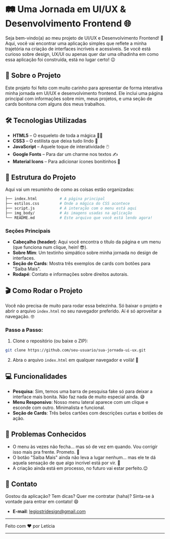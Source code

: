# 🛤️ Uma Jornada em UI/UX & Desenvolvimento Frontend 🌐

Seja bem-vindo(a) ao meu projeto de UI/UX e Desenvolvimento Frontend! 🚀 Aqui, você vai encontrar uma aplicação simples que reflete a minha trajetória na criação de interfaces incríveis e acessíveis. Se você está curioso sobre design, UX/UI ou apenas quer dar uma olhadinha em como essa aplicação foi construída, está no lugar certo! 😉

## 📜 Sobre o Projeto

Este projeto foi feito com muito carinho para apresentar de forma interativa minha jornada em UI/UX e desenvolvimento frontend. Ele inclui uma página principal com informações sobre mim, meus projetos, e uma seção de cards bonitona com alguns dos meus trabalhos.

## 🛠️ Tecnologias Utilizadas

- **HTML5** – O esqueleto de toda a mágica 🧙‍♂️
- **CSS3** – O estilista que deixa tudo lindo 💅
- **JavaScript** – Aquele toque de interatividade 🖱️
- **Google Fonts** – Para dar um charme nos textos ✍️
- **Material Icons** – Para adicionar ícones bonitinhos 🎨

## 🎨 Estrutura do Projeto

Aqui vai um resuminho de como as coisas estão organizadas:

```bash
├── index.html          # A página principal
├── estilos.css         # Onde a mágica do CSS acontece
├── script.js           # A interação com o menu está aqui
├── img_body/           # As imagens usadas na aplicação
└── README.md           # Este arquivo que você está lendo agora!
```

### Seções Principais

- **Cabeçalho (header)**: Aqui você encontra o título da página e um menu (que funciona num clique, hein! 😎).
- **Sobre Mim**: Um textinho simpático sobre minha jornada no design de interfaces.
- **Seção de Cards**: Mostra três exemplos de cards com botões para "Saiba Mais".
- **Rodapé**: Contato e informações sobre direitos autorais.

## 🎬 Como Rodar o Projeto

Você não precisa de muito para rodar essa belezinha. Só baixar o projeto e abrir o arquivo `index.html` no seu navegador preferido. Aí é só aproveitar a navegação. 🤓

### Passo a Passo:

1. Clone o repositório (ou baixe o ZIP):

```bash
git clone https://github.com/seu-usuario/sua-jornada-ui-ux.git
```

2. Abra o arquivo `index.html` em qualquer navegador e voilà! 🥳

## 💻 Funcionalidades

- **Pesquisa**: Sim, temos uma barra de pesquisa fake só para deixar a interface mais bonita. Não faz nada de muito especial ainda. 😅
- **Menu Responsivo**: Nosso menu lateral aparece com um clique e esconde com outro. Minimalista e funcional.
- **Seção de Cards**: Três belos cartões com descrições curtas e botões de ação.

## 🔧 Problemas Conhecidos

- O menu às vezes não fecha... mas só de vez em quando. Vou corrigir isso mais pra frente. Prometo. 😬
- O botão "Saiba Mais" ainda não leva a lugar nenhum... mas ele te dá aquela sensação de que algo incrível está por vir. 🤞
- A criação ainda está em processo, no futuro vai estar perfeito.😉

## 📧 Contato

Gostou da aplicação? Tem dicas? Quer me contratar (haha)? Sinta-se à vontade para entrar em contato! 😄

- **E-mail**: [legiostridesign@gmail.com](mailto:legiostridesign@gmail.com)

---

Feito com ❤️ por Letícia

---
